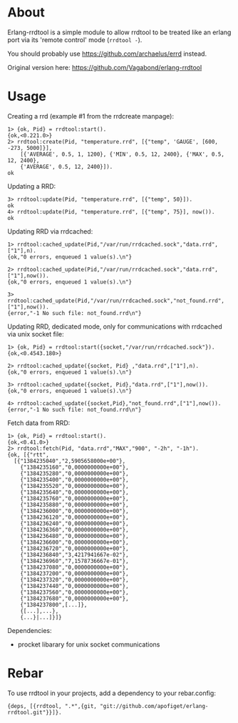 About
=====

Erlang-rrdtool is a simple module to allow rrdtool to be treated like an erlang
port via its 'remote control' mode (`rrdtool -`).

You should probably use https://github.com/archaelus/errd instead.

Original version here:
https://github.com/Vagabond/erlang-rrdtool

Usage
=====

Creating a rrd (example #1 from the rrdcreate manpage):

    1> {ok, Pid} = rrdtool:start().
    {ok,<0.221.0>}
    2> rrdtool:create(Pid, "temperature.rrd", [{"temp", 'GAUGE', [600, -273, 5000]}],
        [{'AVERAGE', 0.5, 1, 1200}, {'MIN', 0.5, 12, 2400}, {'MAX', 0.5, 12, 2400},
        {'AVERAGE', 0.5, 12, 2400}]).
    ok

Updating a RRD:

    3> rrdtool:update(Pid, "temperature.rrd", [{"temp", 50}]).
    ok
    4> rrdtool:update(Pid, "temperature.rrd", [{"temp", 75}], now()).
    ok

Updating RRD via rrdcached:

    1> rrdtool:cached_update(Pid,"/var/run/rrdcached.sock","data.rrd",["1"],n).
    {ok,"0 errors, enqueued 1 value(s).\n"}

    2> rrdtool:cached_update(Pid,"/var/run/rrdcached.sock","data.rrd",["1"],now()).
    {ok,"0 errors, enqueued 1 value(s).\n"}

    3> rrdtool:cached_update(Pid,"/var/run/rrdcached.sock","not_found.rrd",["1"],now()).
    {error,"-1 No such file: not_found.rrd\n"}


Updating RRD, dedicated mode, only for communications with rrdcached via unix socket file:

    1> {ok, Pid} = rrdtool:start({socket,"/var/run/rrdcached.sock"}).
    {ok,<0.4543.180>}

    2> rrdtool:cached_update({socket, Pid} ,"data.rrd",["1"],n).
    {ok,"0 errors, enqueued 1 value(s).\n"}

    3> rrdtool:cached_update({socket, Pid},"data.rrd",["1"],now()).
    {ok,"0 errors, enqueued 1 value(s).\n"}

    4> rrdtool:cached_update({socket,Pid},"not_found.rrd",["1"],now()).
    {error,"-1 No such file: not_found.rrd\n"}


Fetch data from RRD:

    1> {ok, Pid} = rrdtool:start().
    {ok,<0.41.0>}
    2> rrdtool:fetch(Pid, "data.rrd","MAX","900", "-2h", "-1h").
    {ok, [{"rtt",
      [{"1384235040","2,5905658000e+00"},
        {"1384235160","0,0000000000e+00"},
        {"1384235280","0,0000000000e+00"},
        {"1384235400","0,0000000000e+00"},
        {"1384235520","0,0000000000e+00"},
        {"1384235640","0,0000000000e+00"},
        {"1384235760","0,0000000000e+00"},
        {"1384235880","0,0000000000e+00"},
        {"1384236000","0,0000000000e+00"},
        {"1384236120","0,0000000000e+00"},
        {"1384236240","0,0000000000e+00"},
        {"1384236360","0,0000000000e+00"},
        {"1384236480","0,0000000000e+00"},
        {"1384236600","0,0000000000e+00"},
        {"1384236720","0,0000000000e+00"},
        {"1384236840","3,4217941667e-02"},
        {"1384236960","7,1578736667e-01"},
        {"1384237080","0,0000000000e+00"},
        {"1384237200","0,0000000000e+00"},
        {"1384237320","0,0000000000e+00"},
        {"1384237440","0,0000000000e+00"},
        {"1384237560","0,0000000000e+00"},
        {"1384237680","0,0000000000e+00"},
        {"1384237800",[...]},
        {[...],...},
        {...}|...]}]}

Dependencies:

* procket libarary for unix socket communications


Rebar
=====

To use rrdtool in your projects, add a dependency to your rebar.config:

    {deps, [{rrdtool, ".*",{git, "git://github.com/apofiget/erlang-rrdtool.git"}}]}.
